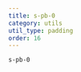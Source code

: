 ```yaml
---
title: s-pb-0
category: utils
util_type: padding
order: 16
---
```

<div class="s-pb-0">
  <code>s-pb-0</code>
</div>